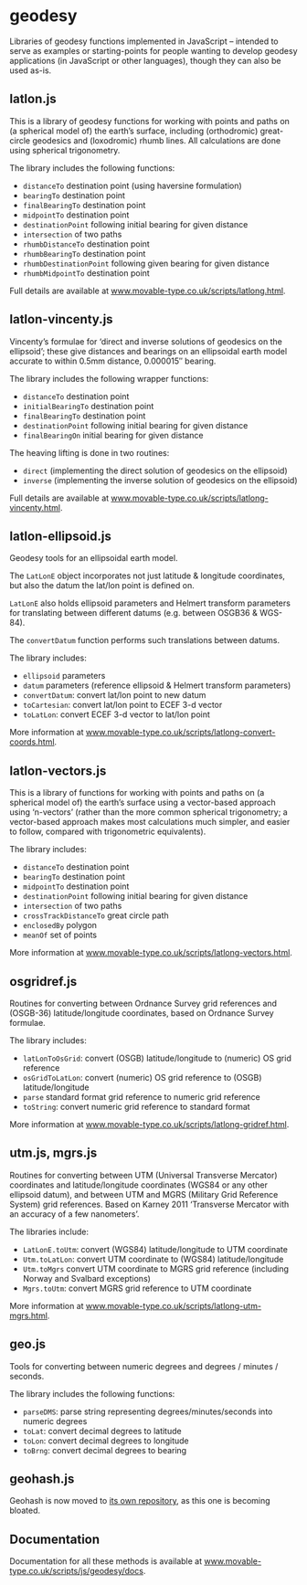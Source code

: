 geodesy
=======

Libraries of geodesy functions implemented in JavaScript – intended to serve as examples or
starting-points for people wanting to develop geodesy applications (in JavaScript or other languages),
though they can also be used as-is.

latlon.js
---------

This is a library of geodesy functions for working with points and paths on (a spherical model of)
the earth’s surface, including (orthodromic) great-circle geodesics and (loxodromic) rhumb lines.
All calculations are done using spherical trigonometry.

The library includes the following functions:

- `distanceTo` destination point (using haversine formulation)
- `bearingTo` destination point
- `finalBearingTo` destination point
- `midpointTo` destination point
- `destinationPoint` following initial bearing for given distance
- `intersection` of two paths
- `rhumbDistanceTo` destination point
- `rhumbBearingTo` destination point
- `rhumbDestinationPoint` following given bearing for given distance
- `rhumbMidpointTo` destination point

Full details are available at www.movable-type.co.uk/scripts/latlong.html.

latlon-vincenty.js
------------------

Vincenty’s formulae for ‘direct and inverse solutions of geodesics on the ellipsoid’;
these give distances and bearings on an ellipsoidal earth model accurate to within 0.5mm distance,
0.000015″ bearing.

The library includes the following wrapper functions:

- `distanceTo` destination point
- `initialBearingTo` destination point
- `finalBearingTo` destination point
- `destinationPoint` following initial bearing for given distance
- `finalBearingOn` initial bearing for given distance

The heaving lifting is done in two routines:

- `direct` (implementing the direct solution of geodesics on the ellipsoid)
- `inverse` (implementing the inverse solution of geodesics on the ellipsoid)

Full details are available at www.movable-type.co.uk/scripts/latlong-vincenty.html.

latlon-ellipsoid.js
-------------------

Geodesy tools for an ellipsoidal earth model.

The `LatLonE` object incorporates not just latitude & longitude coordinates, but also the datum the
lat/lon point is defined on.

`LatLonE` also holds ellipsoid parameters and Helmert transform parameters for translating between
different datums (e.g. between OSGB36 & WGS-84).

The `convertDatum` function performs such translations between datums.

The library includes:

- `ellipsoid` parameters
- `datum` parameters (reference ellipsoid & Helmert transform parameters)
- `convertDatum`: convert lat/lon point to new datum
- `toCartesian`: convert lat/lon point to ECEF 3-d vector
- `toLatLon`: convert ECEF 3-d vector to lat/lon point

More information at www.movable-type.co.uk/scripts/latlong-convert-coords.html.

latlon-vectors.js
-----------------

This is a library of functions for working with points and paths on (a spherical model of) the
earth’s surface using a vector-based approach using ‘n-vectors’ (rather than the more common
spherical trigonometry; a vector-based approach makes most calculations much simpler, and easier to
follow, compared with trigonometric equivalents).

The library includes:

- `distanceTo` destination point
- `bearingTo` destination point
- `midpointTo` destination point
- `destinationPoint` following initial bearing for given distance
- `intersection` of two paths
- `crossTrackDistanceTo` great circle path
- `enclosedBy` polygon
- `meanOf` set of points

More information at www.movable-type.co.uk/scripts/latlong-vectors.html.

osgridref.js
------------

Routines for converting between Ordnance Survey grid references and (OSGB-36) latitude/longitude
coordinates, based on Ordnance Survey formulae.

The library includes:

- `latLonToOsGrid`: convert (OSGB) latitude/longitude to (numeric) OS grid reference
- `osGridToLatLon`: convert (numeric) OS grid reference to (OSGB) latitude/longitude
- `parse` standard format grid reference to numeric grid reference
- `toString`: convert numeric grid reference to standard format

More information at www.movable-type.co.uk/scripts/latlong-gridref.html.

utm.js, mgrs.js
---------------

Routines for converting between UTM (Universal Transverse Mercator) coordinates and latitude/longitude 
coordinates (WGS84 or any other ellipsoid datum), and between UTM and MGRS (Military Grid Reference 
System) grid references. Based on Karney 2011 ‘Transverse Mercator with an accuracy of a few nanometers’.

The libraries include:

- `LatLonE.toUtm`: convert (WGS84) latitude/longitude to UTM coordinate
- `Utm.toLatLon`: convert UTM coordinate to (WGS84) latitude/longitude
- `Utm.toMgrs` convert UTM coordinate to MGRS grid reference (including Norway and Svalbard exceptions)
- `Mgrs.toUtm`: convert MGRS grid reference to UTM coordinate

More information at www.movable-type.co.uk/scripts/latlong-utm-mgrs.html.

geo.js
------

Tools for converting between numeric degrees and degrees / minutes / seconds.

The library includes the following functions:

- `parseDMS`: parse string representing degrees/minutes/seconds into numeric degrees
- `toLat`: convert decimal degrees to latitude
- `toLon`: convert decimal degrees to longitude
- `toBrng`: convert decimal degrees to bearing

geohash.js
----------

Geohash is now moved to [its own repository](latlon-geohash), as this one is becoming bloated.

Documentation
-------------

Documentation for all these methods is available at www.movable-type.co.uk/scripts/js/geodesy/docs.
